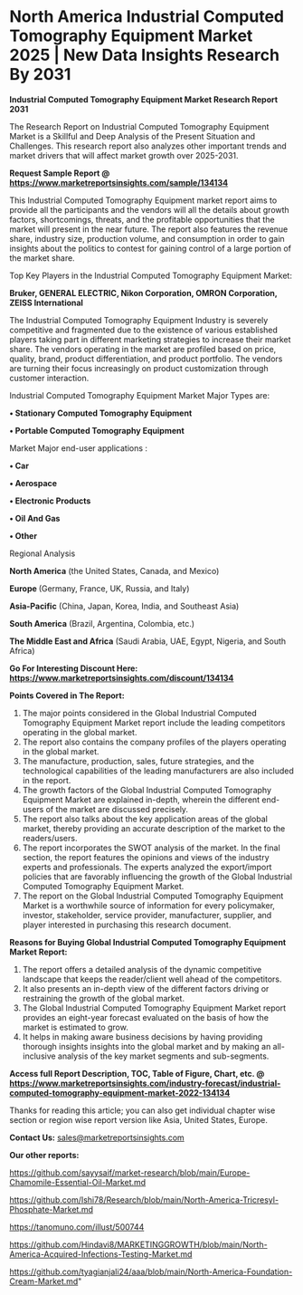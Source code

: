 # North America Industrial Computed Tomography Equipment Market 2025 | New Data Insights Research By 2031

<strong>Industrial Computed Tomography Equipment Market Research Report 2031</strong>

The Research Report on Industrial Computed Tomography Equipment Market is a Skillful and Deep Analysis of the Present Situation and Challenges. This research report also analyzes other important trends and market drivers that will affect market growth over 2025-2031.

<strong>Request Sample Report @ <a href=https://www.marketreportsinsights.com/sample/134134>https://www.marketreportsinsights.com/sample/134134</a></strong>

This Industrial Computed Tomography Equipment market report aims to provide all the participants and the vendors will all the details about growth factors, shortcomings, threats, and the profitable opportunities that the market will present in the near future. The report also features the revenue share, industry size, production volume, and consumption in order to gain insights about the politics to contest for gaining control of a large portion of the market share.

Top Key Players in the Industrial Computed Tomography Equipment Market:

<strong>Bruker, GENERAL ELECTRIC, Nikon Corporation, OMRON Corporation, ZEISS International</strong>

The Industrial Computed Tomography Equipment Industry is severely competitive and fragmented due to the existence of various established players taking part in different marketing strategies to increase their market share. The vendors operating in the market are profiled based on price, quality, brand, product differentiation, and product portfolio. The vendors are turning their focus increasingly on product customization through customer interaction.

Industrial Computed Tomography Equipment Market Major Types are:

<strong>• Stationary Computed Tomography Equipment

• Portable Computed Tomography Equipment</strong>

Market Major end-user applications :

<strong>• Car

• Aerospace

• Electronic Products

• Oil And Gas

• Other</strong>

Regional Analysis

</u><strong><b>North America</b></strong> (the United States, Canada, and Mexico)

<strong><b>Europe </b></strong>(Germany, France, UK, Russia, and Italy)

<strong><b>Asia-Pacific</b></strong> (China, Japan, Korea, India, and Southeast Asia)

<strong><b>South America</b></strong> (Brazil, Argentina, Colombia, etc.)

<strong><b>The Middle East and Africa</b></strong> (Saudi Arabia, UAE, Egypt, Nigeria, and South Africa)

<strong>Go For Interesting Discount Here: <a href=https://www.marketreportsinsights.com/discount/134134>https://www.marketreportsinsights.com/discount/134134</a></strong>

<strong>Points Covered in The Report:</strong>
<ol>
  <li>The major points considered in the Global Industrial Computed Tomography Equipment Market report include the leading competitors operating in the global market.</li>
  <li>The report also contains the company profiles of the players operating in the global market.</li>
  <li>The manufacture, production, sales, future strategies, and the technological capabilities of the leading manufacturers are also included in the report.</li>
  <li>The growth factors of the Global Industrial Computed Tomography Equipment Market are explained in-depth, wherein the different end-users of the market are discussed precisely.</li>
  <li>The report also talks about the key application areas of the global market, thereby providing an accurate description of the market to the readers/users.</li>
  <li>The report incorporates the SWOT analysis of the market. In the final section, the report features the opinions and views of the industry experts and professionals. The experts analyzed the export/import policies that are favorably influencing the growth of the Global Industrial Computed Tomography Equipment Market.</li>
  <li>The report on the Global Industrial Computed Tomography Equipment Market is a worthwhile source of information for every policymaker, investor, stakeholder, service provider, manufacturer, supplier, and player interested in purchasing this research document.</li>
</ol>
<strong>Reasons for Buying Global Industrial Computed Tomography Equipment Market Report:</strong>

<ol>
  <li>The report offers a detailed analysis of the dynamic competitive landscape that keeps the reader/client well ahead of the competitors.</li>
  <li>It also presents an in-depth view of the different factors driving or restraining the growth of the global market.</li>
  <li>The Global Industrial Computed Tomography Equipment Market report provides an eight-year forecast evaluated on the basis of how the market is estimated to grow.</li>
  <li>It helps in making aware business decisions by having providing thorough insights insights into the global market and by making an all-inclusive analysis of the key market segments and sub-segments.</li>
</ol>
<strong>Access full Report Description, TOC, Table of Figure, Chart, etc. @ <a href=https://www.marketreportsinsights.com/industry-forecast/industrial-computed-tomography-equipment-market-2022-134134>https://www.marketreportsinsights.com/industry-forecast/industrial-computed-tomography-equipment-market-2022-134134</a></strong>


Thanks for reading this article; you can also get individual chapter wise section or region wise report version like Asia, United States, Europe.

<strong>Contact Us:</strong>
sales@marketreportsinsights.com

<strong>Our other reports:</strong>

<a href=https://github.com/sayysaif/market-research/blob/main/Europe-Chamomile-Essential-Oil-Market.md>https://github.com/sayysaif/market-research/blob/main/Europe-Chamomile-Essential-Oil-Market.md</a>

<a href=https://github.com/Ishi78/Research/blob/main/North-America-Tricresyl-Phosphate-Market.md>https://github.com/Ishi78/Research/blob/main/North-America-Tricresyl-Phosphate-Market.md</a>

<a href=https://tanomuno.com/illust/500744>https://tanomuno.com/illust/500744</a>

<a href=https://github.com/Hindavi8/MARKETINGGROWTH/blob/main/North-America-Acquired-Infections-Testing-Market.md>https://github.com/Hindavi8/MARKETINGGROWTH/blob/main/North-America-Acquired-Infections-Testing-Market.md</a>

<a href=https://github.com/tyagianjali24/aaa/blob/main/North-America-Foundation-Cream-Market.md>https://github.com/tyagianjali24/aaa/blob/main/North-America-Foundation-Cream-Market.md</a>"
